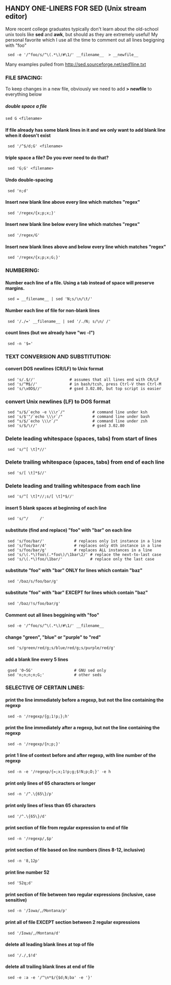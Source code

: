 ## HANDY ONE-LINERS FOR SED (Unix stream editor)
More recent college graduates typically don't learn about the old-school unix tools like **sed** and **awk**, but should as they are extremely  useful!
My personal favorite which I use all the time to comment out all lines begigning with "foo"
```
 sed -e '/^foo/s/^\(.*\)/#\1/' __filename__  > __newfile__
```

Many examples pulled from http://sed.sourceforge.net/sed1line.txt

### FILE SPACING:
To keep changes in a new file, obviously we need to add **> __newfile__** to everything below

##### double space a file
```
sed G <filename>
```

#### If file already has some blank lines in it and we only want to add blank line when it doesn't exist
```
 sed '/^$/d;G' <filename>
```

#### triple space a file?  Do you ever need to do that?
```
 sed 'G;G' <filename>
```

#### Undo double-spacing
```
 sed 'n;d'
```

#### Insert new blank line above every line which matches "regex"
```
 sed '/regex/{x;p;x;}'
```

#### Insert new blank line below every line which matches "regex"
```
 sed '/regex/G'
```

#### Insert new blank lines above and below every line which matches "regex"
```
 sed '/regex/{x;p;x;G;}'
```

### NUMBERING:

#### Number each line of a file. Using a tab instead of space will preserve margins.
```
 sed = __filename__ | sed 'N;s/\n/\t/'
```

#### Number each line of file for non-blank lines
```
 sed '/./=' __filename__ | sed '/./N; s/\n/ /'
```

#### count lines (but we already have "wc -l")
```
 sed -n '$='
```

### TEXT CONVERSION AND SUBSTITUTION:

#### convert DOS newlines (CR/LF) to Unix format
```
 sed 's/.$//'               # assumes that all lines end with CR/LF
 sed 's/^M$//'              # in bash/tcsh, press Ctrl-V then Ctrl-M
 sed 's/\x0D$//'            # gsed 3.02.80, but top script is easier
```

### convert Unix newlines (LF) to DOS format
```
 sed "s/$/`echo -e \\\r`/"            # command line under ksh
 sed 's/$'"/`echo \\\r`/"             # command line under bash
 sed "s/$/`echo \\\r`/"               # command line under zsh
 sed 's/$/\r/'                        # gsed 3.02.80
```

### Delete leading whitespace (spaces, tabs) from start of lines
```
 sed 's/^[ \t]*//'
```

### Delete trailing whitespace (spaces, tabs) from end of each line
```
 sed 's/[ \t]*$//'
```

### Delete leading and trailing whitespace from each line
```
 sed 's/^[ \t]*//;s/[ \t]*$//'
```

#### insert 5 blank spaces at beginning of each line
```
 sed 's/^/     /'
```

#### substitute (find and replace) "foo" with "bar" on each line
```
 sed 's/foo/bar/'             # replaces only 1st instance in a line
 sed 's/foo/bar/4'            # replaces only 4th instance in a line
 sed 's/foo/bar/g'            # replaces ALL instances in a line
 sed 's/\(.*\)foo\(.*foo\)/\1bar\2/' # replace the next-to-last case
 sed 's/\(.*\)foo/\1bar/'            # replace only the last case
```

#### substitute "foo" with "bar" ONLY for lines which contain "baz"
```
 sed '/baz/s/foo/bar/g'
```

#### substitute "foo" with "bar" EXCEPT for lines which contain "baz"
```
 sed '/baz/!s/foo/bar/g'
```

#### Comment out all lines beggining with "foo"
```
 sed -e '/^foo/s/^\(.*\)/#\1/' __filename__
```

#### change "green", "blue" or "purple" to "red"
```
 sed 's/green/red/g;s/blue/red/g;s/purple/red/g'
```

#### add a blank line every 5 lines
```
 gsed '0~5G'                  # GNU sed only
 sed 'n;n;n;n;G;'             # other seds
````

### SELECTIVE OF CERTAIN LINES:

#### print the line immediately before a regexp, but not the line containing the regexp
```
 sed -n '/regexp/{g;1!p;};h'
```

#### print the line immediately after a regexp, but not the line containing the regexp
```
 sed -n '/regexp/{n;p;}'
```

#### print 1 line of context before and after regexp, with line number of the regexp
```
 sed -n -e '/regexp/{=;x;1!p;g;$!N;p;D;}' -e h
```

#### print only lines of 65 characters or longer
```
 sed -n '/^.\{65\}/p'
```

#### print only lines of less than 65 characters
```
 sed '/^.\{65\}/d'
```

#### print section of file from regular expression to end of file
```
 sed -n '/regexp/,$p'
```

#### print section of file based on line numbers (lines 8-12, inclusive)
```
 sed -n '8,12p'
```

#### print line number 52
```
 sed '52q;d'
```

#### print section of file between two regular expressions (inclusive, case sensitive)
```
 sed -n '/Iowa/,/Montana/p'
```

#### print all of file EXCEPT section between 2 regular expressions
```
 sed '/Iowa/,/Montana/d'
```

#### delete all leading blank lines at top of file
```
 sed '/./,$!d'
```

#### delete all trailing blank lines at end of file
```
 sed -e :a -e '/^\n*$/{$d;N;ba' -e '}'
```

